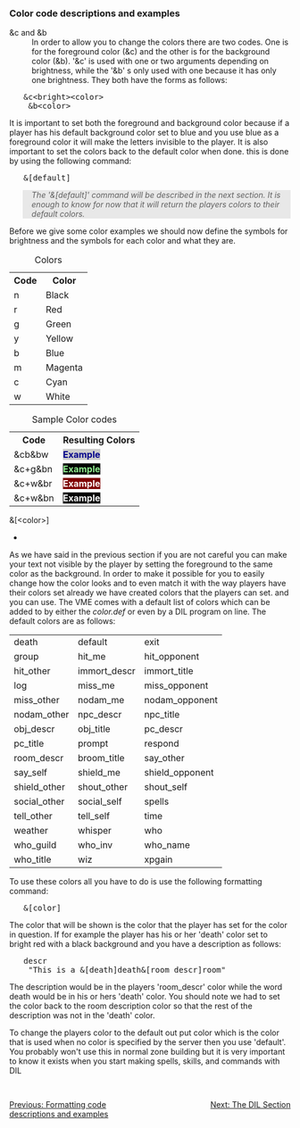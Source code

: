 <div class="mw-parser-output"><h3><span class="mw-headline" id="Color_code_descriptions_and_examples">Color code descriptions and examples</span></h3>
<dl><dt>&amp;c and &amp;b</dt>
<dd>In order to allow you to change the colors there are two codes.  One is for the foreground color (&amp;c) and the other is for the background color (&amp;b).  '&amp;c' is used with one or two arguments depending on brightness, while the '&amp;b' s only used with one because it has only one brightness.  They both have the forms as follows:</dd></dl>
<pre>	&amp;c&lt;bright&gt;&lt;color&gt;
	&amp;b&lt;color&gt;
</pre>
<p>It is important to set both the foreground and background color
	because if a player has his default background color set to blue and you
	use blue as a foreground color it will make the letters invisible to the
	player.  It is also important to set the colors back to the default
	color when done.  this is done by using the following command:
</p>
<pre>	&amp;[default]
</pre>
<blockquote style="background-color: #E8E8E8; font-style: italic;"><p>The '&amp;[default]' command will be described in the next section.  It is enough to know for now that it will return the players colors to their default colors.</p></blockquote>
<p>	Before we give some color examples we should now define the
	symbols for brightness and the symbols for each color and what they
	are.
</p>
<table class="wikitable">
<caption>Colors
</caption>
<tbody><tr>
<th>Code
</th>
<th>Color
</th></tr>
<tr>
<td>n
</td>
<td>Black
</td></tr>
<tr>
<td>r
</td>
<td>Red
</td></tr>
<tr>
<td>g
</td>
<td>Green
</td></tr>
<tr>
<td>y
</td>
<td>Yellow
</td></tr>
<tr>
<td>b
</td>
<td>Blue
</td></tr>
<tr>
<td>m
</td>
<td>Magenta
</td></tr>
<tr>
<td>c
</td>
<td>Cyan
</td></tr>
<tr>
<td>w
</td>
<td>White
</td></tr></tbody></table>
<table class="wikitable">
<caption>Sample Color codes
</caption>
<tbody><tr>
<th>Code
</th>
<th>Resulting Colors
</th></tr>
<tr>
<td>&amp;cb&amp;bw
</td>
<td><span style="color: darkblue; background-color: #cccccc;"><b>Example</b></span>
</td></tr>
<tr>
<td>&amp;c+g&amp;bn
</td>
<td><span style="color: lightgreen; background-color: black;"><b>Example</b></span>
</td></tr>
<tr>
<td>&amp;c+w&amp;br
</td>
<td><span style="color: white; background-color: maroon;"><b>Example</b></span>
</td></tr>
<tr>
<td>&amp;c+w&amp;bn
</td>
<td><span style="color: white; background-color: black;"><b>Example</b></span>
</td></tr></tbody></table>
<dl><dt>&amp;[&lt;color&gt;]</dt></dl>
<ul><li class="mw-empty-elt"></li></ul>
<p>	As we have said in the previous section if you are not careful you
	can make your text not visible by the player by setting the foreground to
	the same color as the background.  In order to make it possible for you
	to easily change how the color looks and to even match it with the way
	players have their colors set already we have created colors that the
	players can set.  and you can use.  The VME comes
	with a default list of colors which can be added to by either the
	<i>color.def</i> or even by a DIL
	program on line.   The default colors are as follows:
</p>
<table class="wikitable">

<tbody><tr>
<td>death
</td>
<td>default
</td>
<td>exit
</td></tr>
<tr>
<td>group
</td>
<td>hit_me
</td>
<td>hit_opponent
</td></tr>
<tr>
<td>hit_other
</td>
<td>immort_descr
</td>
<td>immort_title
</td></tr>
<tr>
<td>log
</td>
<td>miss_me
</td>
<td>miss_opponent
</td></tr>
<tr>
<td>miss_other
</td>
<td>nodam_me
</td>
<td>nodam_opponent
</td></tr>
<tr>
<td>nodam_other
</td>
<td>npc_descr
</td>
<td>npc_title
</td></tr>
<tr>
<td>obj_descr
</td>
<td>obj_title
</td>
<td>pc_descr
</td></tr>
<tr>
<td>pc_title
</td>
<td>prompt
</td>
<td>respond
</td></tr>
<tr>
<td>room_descr
</td>
<td>broom_title
</td>
<td>say_other
</td></tr>
<tr>
<td>say_self
</td>
<td>shield_me
</td>
<td>shield_opponent
</td></tr>
<tr>
<td>shield_other
</td>
<td>shout_other
</td>
<td>shout_self
</td></tr>
<tr>
<td>social_other
</td>
<td>social_self
</td>
<td>spells
</td></tr>
<tr>
<td>tell_other
</td>
<td>tell_self
</td>
<td>time
</td></tr>
<tr>
<td>weather
</td>
<td>whisper
</td>
<td>who
</td></tr>
<tr>
<td>who_guild
</td>
<td>who_inv
</td>
<td>who_name
</td></tr>
<tr>
<td>who_title
</td>
<td>wiz
</td>
<td>xpgain
</td></tr></tbody></table>
<p>	To use these colors all you have to do is use the following formatting command:
</p>
<pre>	&amp;[color]
</pre>
<p>The color that will be shown is the color that the player has set
	for the color in question.  If for example the player has his or her
	'death' color set to bright red with a black background and you have a
	description as follows:
</p>
<pre>	descr
	"This is a &amp;[death]death&amp;[room_descr]room"
</pre>
<p>The description would be in the players 'room_descr' color while
	the word death would be in his or hers 'death' color.  You should note
	we had to set the color back to the room description color so that the
	rest of the description was not in the 'death' color.
</p><p>	To change the players color to the default out put color which is the color that is
	used when no color is specified by the server then you use
	'default'.  You probably won't use this in normal zone building but it
	is very important to know it exists when you start making spells,
	skills, and commands with DIL
</p>
<div style="padding-top: 30px; padding-bottom: 20px; text-align: left;float:left;width:50%;"><a href="./Manual:Zone-Manual-Color-and-Formatting-Codes-Formatting-code-descriptions-and-examples" title="Manual:Zone Manual/Color and Formatting Codes/Formatting code descriptions and examples">Previous: Formatting code descriptions and examples</a></div>
<div style="padding-top: 30px; padding-bottom: 20px; text-align: right;float:right;width:50%;"><a href="./Manual:Zone-Manual-The-DIL-Section" title="Manual:Zone Manual/The DIL Section">Next: The DIL Section</a></div></div>